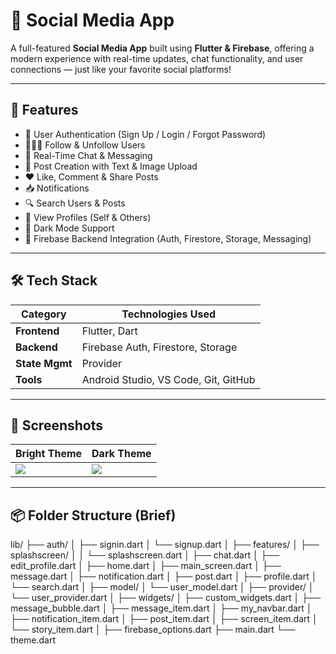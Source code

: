 # 📱 Social Media App

A full-featured **Social Media App** built using **Flutter & Firebase**, offering a modern experience with real-time updates, chat functionality, and user connections — just like your favorite social platforms!

---

## 🚀 Features

- 🔐 User Authentication (Sign Up / Login / Forgot Password)
- 🧑‍🤝‍🧑 Follow & Unfollow Users
- 💬 Real-Time Chat & Messaging
- 📝 Post Creation with Text & Image Upload
- ❤️ Like, Comment & Share Posts
- 📥 Notifications
- 🔍 Search Users & Posts
- 👤 View Profiles (Self & Others)
- 🌙 Dark Mode Support
- 🧱 Firebase Backend Integration (Auth, Firestore, Storage, Messaging)

---

## 🛠️ Tech Stack

| Category       | Technologies Used                          |
|----------------|---------------------------------------------|
| **Frontend**   | Flutter, Dart                               |
| **Backend**    | Firebase Auth, Firestore, Storage           |
| **State Mgmt** | Provider                                    |
| **Tools**      | Android Studio, VS Code, Git, GitHub        |

---

## 📸 Screenshots

| Bright Theme | Dark Theme | 
|-------|-----------|
| ![](assets/light.png) | ![](assets/dark.png) |



---

## 📦 Folder Structure (Brief)

lib/
├── auth/
│   ├── signin.dart
│   └── signup.dart
│
├── features/
│   ├── splashscreen/
│   │   └── splashscreen.dart
│   ├── chat.dart
│   ├── edit_profile.dart
│   ├── home.dart
│   ├── main_screen.dart
│   ├── message.dart
│   ├── notification.dart
│   ├── post.dart
│   ├── profile.dart
│   └── search.dart
│
├── model/
│   └── user_model.dart
│
├── provider/
│   └── user_provider.dart
│
├── widgets/
│   ├── custom_widgets.dart
│   ├── message_bubble.dart
│   ├── message_item.dart
│   ├── my_navbar.dart
│   ├── notification_item.dart
│   ├── post_item.dart
│   ├── screen_item.dart
│   └── story_item.dart
│
├── firebase_options.dart
├── main.dart
└── theme.dart


